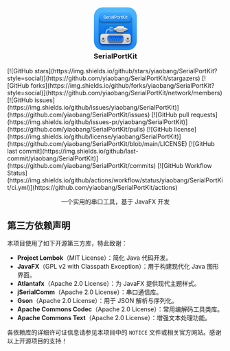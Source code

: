 <h3 align="center">
  <img src="readme/app.png" width="100" height="100" alt="Logo"/><br/>
  SerialPortKit
</h3>
[![GitHub stars](https://img.shields.io/github/stars/yiaobang/SerialPortKit?style=social)](https://github.com/yiaobang/SerialPortKit/stargazers)
[![GitHub forks](https://img.shields.io/github/forks/yiaobang/SerialPortKit?style=social)](https://github.com/yiaobang/SerialPortKit/network/members)
[![GitHub issues](https://img.shields.io/github/issues/yiaobang/SerialPortKit)](https://github.com/yiaobang/SerialPortKit/issues)
[![GitHub pull requests](https://img.shields.io/github/issues-pr/yiaobang/SerialPortKit)](https://github.com/yiaobang/SerialPortKit/pulls)
[![GitHub license](https://img.shields.io/github/license/yiaobang/SerialPortKit)](https://github.com/yiaobang/SerialPortKit/blob/main/LICENSE)
[![GitHub last commit](https://img.shields.io/github/last-commit/yiaobang/SerialPortKit)](https://github.com/yiaobang/SerialPortKit/commits)
[![GitHub Workflow Status](https://img.shields.io/github/actions/workflow/status/yiaobang/SerialPortKit/ci.yml)](https://github.com/yiaobang/SerialPortKit/actions)

<p align="center">
一个实用的串口工具，基于 JavaFX 开发
</p>

## 第三方依赖声明

本项目使用了如下开源第三方库，特此致谢：

- **Project Lombok**（MIT License）：简化 Java 代码开发。
- **JavaFX**（GPL v2 with Classpath Exception）：用于构建现代化 Java 图形界面。
- **Atlantafx**（Apache 2.0 License）：为 JavaFX 提供现代主题样式。
- **jSerialComm**（Apache 2.0 License）：串口通信库。
- **Gson**（Apache 2.0 License）：用于 JSON 解析与序列化。
- **Apache Commons Codec**（Apache 2.0 License）：常用编解码工具类库。
- **Apache Commons Text**（Apache 2.0 License）：增强文本处理功能。

各依赖库的详细许可证信息请参见本项目中的 `NOTICE` 文件或相关官方网站。感谢以上开源项目的支持！
